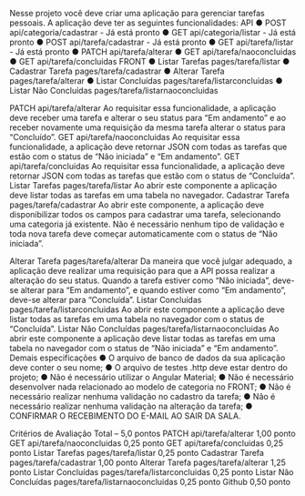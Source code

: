 Nesse projeto você deve criar uma aplicação para gerenciar tarefas
pessoais. A aplicação deve ter as seguintes funcionalidades:
API
● POST api/categoria/cadastrar - Já está pronto
● GET api/categoria/listar - Já está pronto
● POST api/tarefa/cadastrar - Já está pronto
● GET api/tarefa/listar - Já está pronto
● PATCH api/tarefa/alterar
● GET api/tarefa/naoconcluidas
● GET api/tarefa/concluidas
FRONT
● Listar Tarefas pages/tarefa/listar
● Cadastrar Tarefa pages/tarefa/cadastrar
● Alterar Tarefa pages/tarefa/alterar
● Listar Concluídas pages/tarefa/listarconcluidas
● Listar Não Concluídas pages/tarefa/listarnaoconcluidas

PATCH api/tarefa/alterar
Ao requisitar essa funcionalidade, a aplicação deve receber uma tarefa e
alterar o seu status para “Em andamento” e ao receber novamente uma
requisição da mesma tarefa alterar o status para “Concluído”.
GET api/tarefa/naoconcluidas
Ao requisitar essa funcionalidade, a aplicação deve retornar JSON com
todas as tarefas que estão com o status de “Não iniciada” e “Em andamento”.
GET api/tarefa/concluidas
Ao requisitar essa funcionalidade, a aplicação deve retornar JSON com
todas as tarefas que estão com o status de “Concluída”.
Listar Tarefas pages/tarefa/listar
Ao abrir este componente a aplicação deve listar todas as tarefas em
uma tabela no navegador.
Cadastrar Tarefa pages/tarefa/cadastrar
Ao abrir este componente, a aplicação deve disponibilizar todos os
campos para cadastrar uma tarefa, selecionando uma categoria já existente.
Não é necessário nenhum tipo de validação e toda nova tarefa deve começar
automaticamente com o status de “Não iniciada”.

Alterar Tarefa pages/tarefa/alterar
Da maneira que você julgar adequado, a aplicação deve realizar uma
requisição para que a API possa realizar a alteração do seu status. Quando a
tarefa estiver como “Não iniciada”, deve-se alterar para “Em andamento”, e
quando estiver como “Em andamento”, deve-se alterar para “Concluída”.
Listar Concluídas pages/tarefa/listarconcluidas
Ao abrir este componente a aplicação deve listar todas as tarefas em
uma tabela no navegador com o status de “Concluída”.
Listar Não Concluídas pages/tarefa/listarnaoconcluidas
Ao abrir este componente a aplicação deve listar todas as tarefas em
uma tabela no navegador com o status de “Não iniciada” e “Em andamento”.
Demais especificações
● O arquivo de banco de dados da sua aplicação deve conter o seu nome;
● O arquivo de testes .http deve estar dentro do projeto;
● Não é necessário utilizar o Angular Material;
● Não é necessário desenvolver nada relacionado ao modelo de categoria no
FRONT;
● Não é necessário realizar nenhuma validação no cadastro da tarefa;
● Não é necessário realizar nenhuma validação na alteração da tarefa;
● CONFIRMAR O RECEBIMENTO DO E-MAIL AO SAIR DA SALA.

Critérios de Avaliação
Total – 5,0 pontos
PATCH api/tarefa/alterar 1,00 ponto
GET api/tarefa/naoconcluidas 0,25 ponto
GET api/tarefa/concluidas 0,25 ponto
Listar Tarefas pages/tarefa/listar 0,25 ponto
Cadastrar Tarefa pages/tarefa/cadastrar 1,00 ponto
Alterar Tarefa pages/tarefa/alterar 1,25 ponto
Listar Concluídas pages/tarefa/listarconcluidas 0,25 ponto
Listar Não Concluídas pages/tarefa/listarnaoconcluidas 0,25 ponto
Github 0,50 ponto